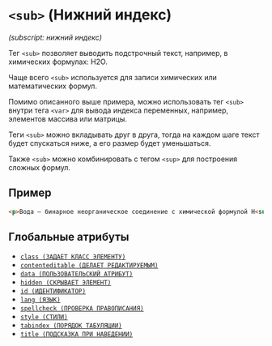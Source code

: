 # `<sub>` (Нижний индекс)

_(subscript: нижний индекс)_

Тег `<sub>` позволяет выводить подстрочный текст, например, в химических формулах: H2O.

Чаще всего `<sub>` используется для записи химических или математических формул.

Помимо описанного выше примера, можно использовать тег `<sub>` внутри тега `<var>` для вывода индекса переменных, например, элементов массива или матрицы.

Теги `<sub>` можно вкладывать друг в друга, тогда на каждом шаге текст будет спускаться ниже, а его размер будет уменьшаться.

Также `<sub>` можно комбинировать с тегом `<sup>` для построения сложных формул.

## Пример

```html
<p>Вода — бинарное неорганическое соединение с химической формулой H<sub>2</sub>O.</p>
```

## Глобальные атрибуты

- [`class (ЗАДАЕТ КЛАСС ЭЛЕМЕНТУ)`](<../ATTRIBUTES GLOBAL/class (ЗАДАЕТ КЛАСС ЭЛЕМЕНТУ).md>)
- [`contenteditable (ДЕЛАЕТ РЕДАКТИРУЕМЫМ)`](<../ATTRIBUTES GLOBAL/contenteditable (ДЕЛАЕТ РЕДАКТИРУЕМЫМ).md>)
- [`data (ПОЛЬЗОВАТЕЛЬСКИЙ АТРИБУТ)`](<../ATTRIBUTES GLOBAL/data (ПОЛЬЗОВАТЕЛЬСКИЙ АТРИБУТ).md>)
- [`hidden (СКРЫВАЕТ ЭЛЕМЕНТ)`](<../ATTRIBUTES GLOBAL/hidden (СКРЫВАЕТ ЭЛЕМЕНТ).md>)
- [`id (ИДЕНТИФИКАТОР)`](<../ATTRIBUTES GLOBAL/id (ИДЕНТИФИКАТОР).md>)
- [`lang (ЯЗЫК)`](<../ATTRIBUTES GLOBAL/lang (ЯЗЫК).md>)
- [`spellcheck (ПРОВЕРКА ПРАВОПИСАНИЯ)`](<../ATTRIBUTES GLOBAL/spellcheck (ПРОВЕРКА ПРАВОПИСАНИЯ).md>)
- [`style (СТИЛИ)`](<../ATTRIBUTES GLOBAL/style (СТИЛИ).md>)
- [`tabindex (ПОРЯДОК ТАБУЛЯЦИИ)`](<../ATTRIBUTES GLOBAL/tabindex (ПОРЯДОК ТАБУЛЯЦИИ).md>)
- [`title (ПОДСКАЗКА ПРИ НАВЕДЕНИИ)`](<../ATTRIBUTES GLOBAL/title (ПОДСКАЗКА ПРИ НАВЕДЕНИИ).md>)
